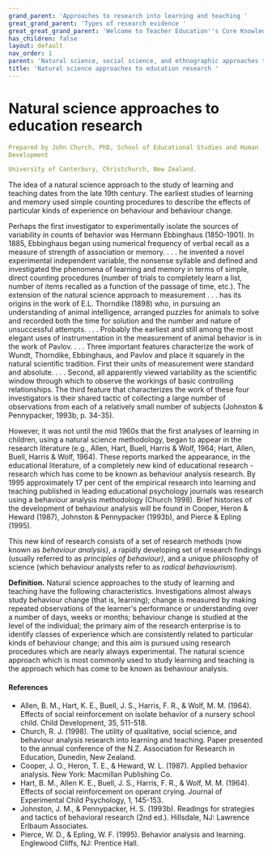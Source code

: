 ```yaml
---
grand_parent: 'Approaches to research into learning and teaching '
great_grand_parent: 'Types of research evidence '
great_great_grand_parent: 'Welcome to Teacher Education''s Core Knowledge and Skills.'
has_children: false
layout: default
nav_order: 1
parent: 'Natural science, social science, and ethnographic approaches to research '
title: 'Natural science approaches to education research '
---
```

# Natural science approaches to education research


```yaml
Prepared by John Church, PhD, School of Educational Studies and Human
Development

University of Canterbury, Christchurch, New Zealand.
```


The idea of a natural science approach to the study of learning and
teaching dates from the late 19th century. The earliest studies of
learning and memory used simple counting procedures to describe the
effects of particular kinds of experience on behaviour and behaviour
change.

Perhaps the first investigator to experimentally isolate the sources of
variability in counts of behavior was Hermann Ebbinghaus (1850-1901). In
1885, Ebbinghaus began using numerical frequency of verbal recall as a
measure of strength of association or memory. . . . he invented a novel
experimental independent variable, the nonsense syllable and defined and
investigated the phenomena of learning and memory in terms of simple,
direct counting procedures (number of trials to completely learn a list,
number of items recalled as a function of the passage of time, etc.).
The extension of the natural science approach to measurement . . . has
its origins in the work of E.L. Thorndike (1898) who, in pursuing an
understanding of animal intelligence, arranged puzzles for animals to
solve and recorded both the time for solution and the number and nature
of unsuccessful attempts. . . . Probably the earliest and still among
the most elegant uses of instrumentation in the measurement of animal
behavior is in the work of Pavlov. . . . Three important features
characterize the work of Wundt, Thorndike, Ebbinghaus, and Pavlov and
place it squarely in the natural scientific tradition. First their units
of measurement were standard and absolute. . . . Second, all apparently
viewed variability as the scientific window through which to observe the
workings of basic controlling relationships. The third feature that
characterizes the work of these four investigators is their shared
tactic of collecting a large number of observations from each of a
relatively small number of subjects (Johnston & Pennypacker, 1993b, p.
34-35).

However, it was not until the mid 1960s that the first analyses of
learning in children, using a natural science methodology, began to
appear in the research literature (e.g., Allen, Hart, Buell, Harris &
Wolf, 1964; Hart, Allen, Buell, Harris & Wolf, 1964). These reports
marked the appearance, in the educational literature, of a completely
new kind of educational research - research which has come to be known
as behaviour analysis research. By 1995 approximately 17 per cent of the
empirical research into learning and teaching published in leading
educational psychology journals was research using a behaviour analysis
methodology (Church 1998). Brief histories of the development of
behaviour analysis will be found in Cooper, Heron & Heward (1987),
Johnston & Pennypacker (1993b), and Pierce & Epling (1995).

This new kind of research consists of a set of research methods (now
known as *behaviour analysis)*, a rapidly developing set of research
findings (usually referred to as *principles of behaviour)*, and a
unique philosophy of science (which behaviour analysts refer to as
*radical behaviourism*).

**Definition.** Natural science approaches to the study of learning and
teaching have the following characteristics. Investigations almost
always study behaviour change (that is, learning); change is measured by
making repeated observations of the learner\'s performance or
understanding over a number of days, weeks or months; behaviour change
is studied at the level of the individual; the primary aim of the
research enterprise is to identify classes of experience which are
consistently related to particular kinds of behaviour change; and this
aim is pursued using research procedures which are nearly always
experimental. The natural science approach which is most commonly used
to study learning and teaching is the approach which has come to be
known as behaviour analysis.


#### References

-   Allen, B. M., Hart, K. E., Buell, J. S., Harris, F. R., &
    Wolf, M. M. (1964). Effects of social reinforcement on isolate
    behavior of a nursery school child. Child Development, 35, 511-518.
-   Church, R. J. (1998). The utility of qualitative, social science,
    and behaviour analysis research into learning and teaching. Paper
    presented to the annual conference of the N.Z. Association for
    Research in Education, Dunedin, New Zealand.
-   Cooper, J. O., Heron, T. E., & Heward, W. L. (1987). Applied
    behavior analysis. New York: Macmillan Publishing Co.
-   Hart, B. M., Allen K. E., Buell, J. S., Harris, F. R., & Wolf, M. M.
    (1964). Effects of social reinforcement on operant crying. Journal
    of Experimental Child Psychology, 1, 145-153.
-   Johnston, J. M., & Pennypacker, H. S. (1993b). Readings for
    strategies and tactics of behavioral research (2nd ed.). Hillsdale,
    NJ: Lawrence Erlbaum Associates.
-   Pierce, W. D., & Epling, W. F. (1995). Behavior analysis and
    learning. Englewood Cliffs, NJ: Prentice Hall.
